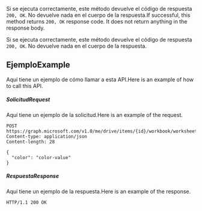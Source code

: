 <span data-ttu-id="ddfcb-p102">Si se ejecuta correctamente, este método devuelve el código de respuesta `200, OK`. No devuelve nada en el cuerpo de la respuesta.</span><span class="sxs-lookup"><span data-stu-id="ddfcb-p102">If successful, this method returns `200, OK` response code. It does not return anything in the response body.</span></span>

Si se ejecuta correctamente, este método devuelve el código de respuesta `200, OK`. No devuelve nada en el cuerpo de la respuesta.

## <a name="example"></a><span data-ttu-id="ddfcb-124">Ejemplo</span><span class="sxs-lookup"><span data-stu-id="ddfcb-124">Example</span></span>
<span data-ttu-id="ddfcb-125">Aquí tiene un ejemplo de cómo llamar a esta API.</span><span class="sxs-lookup"><span data-stu-id="ddfcb-125">Here is an example of how to call this API.</span></span>
##### <a name="request"></a><span data-ttu-id="ddfcb-126">Solicitud</span><span class="sxs-lookup"><span data-stu-id="ddfcb-126">Request</span></span>
<span data-ttu-id="ddfcb-127">Aquí tiene un ejemplo de la solicitud.</span><span class="sxs-lookup"><span data-stu-id="ddfcb-127">Here is an example of the request.</span></span>
<!-- {
  "blockType": "request",
  "name": "chartfill_setsolidcolor"
}-->
```http
POST https://graph.microsoft.com/v1.0/me/drive/items/{id}/workbook/worksheets/{id|name}/charts(<name>)/format/fill/setSolidColor
Content-type: application/json
Content-length: 28

{
  "color": "color-value"
}
```

##### <a name="response"></a><span data-ttu-id="ddfcb-128">Respuesta</span><span class="sxs-lookup"><span data-stu-id="ddfcb-128">Response</span></span>
<span data-ttu-id="ddfcb-129">Aquí tiene un ejemplo de la respuesta.</span><span class="sxs-lookup"><span data-stu-id="ddfcb-129">Here is an example of the response.</span></span> 
<!-- {
  "blockType": "response",
  "truncated": true,
  "@odata.type": "microsoft.graph.none"
} -->
```http
HTTP/1.1 200 OK
```

<!-- uuid: 8fcb5dbc-d5aa-4681-8e31-b001d5168d79
2015-10-25 14:57:30 UTC -->
<!-- {
  "type": "#page.annotation",
  "description": "ChartFill: setSolidColor",
  "keywords": "",
  "section": "documentation",
  "tocPath": ""
}-->